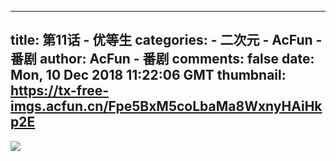 
---
title: 第11话 - 优等生
categories: 
    - 二次元
    - AcFun - 番剧
author: AcFun - 番剧
comments: false
date: Mon, 10 Dec 2018 11:22:06 GMT
thumbnail: https://tx-free-imgs.acfun.cn/Fpe5BxM5coLbaMa8WxnyHAiHkp2E
---

<div>   
<img src="https://tx-free-imgs.acfun.cn/Fpe5BxM5coLbaMa8WxnyHAiHkp2E" referrerpolicy="no-referrer">  
</div>
            